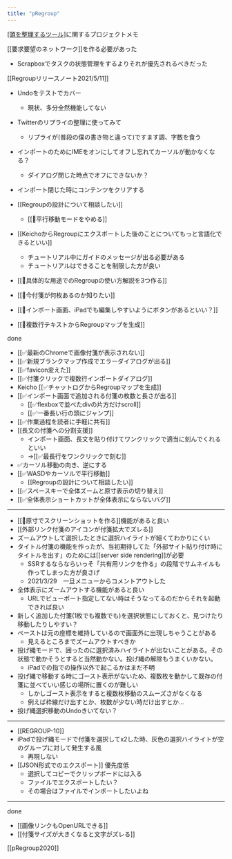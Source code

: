 ```yaml
---
title: "pRegroup"
---
```


[[頭を整理するツール]]([[Regroup]])に関するプロジェクトメモ

[[要求要望のネットワーク]]を作る必要があった
- Scrapboxでタスクの状態管理をするよりそれが優先されるべきだった


[[Regroupリリースノート2021/5/11]]

- Undoをテストでカバー
    - 現状、多分全然機能してない
- Twitterのリプライの整理に使ってみて
    - リプライが(普段の僕の書き物と違って)ですます調、字数を食う
- インポートのためにIMEをオンにしてオフし忘れてカーソルが動かなくなる？
    - ダイアログ閉じた時点でオフにできないか？
- インポート閉じた時にコンテンツをクリアする

- [[Regroupの設計について相談したい]]
    - [[🤔平行移動モードをやめる]]
- [[KeichoからRegroupにエクスポートした後のことについてもっと言語化できるといい]]
    - チュートリアル中にガイドのメッセージが出る必要がある
    - チュートリアルはできることを制限した方が良い

- [[🤔具体的な用途でのRegroupの使い方解説を3つ作る]]
- [[🤔今付箋が何枚あるのか知りたい]]
- [[🤔インポート画面、iPadでも編集しやすいようにボタンがあるといい？]]
- [[🤔複数行テキストからRegroupマップを生成]]

done
- [[✅最新のChromeで画像付箋が表示されない]]
- [[✅新規ブランクマップ作成でエラーダイアログが出る]]
- [[✅favicon変えた]]
- [[✅付箋クリックで複数行インポートダイアログ]]
- Keicho [[✅チャットログからRegroupマップを生成]]
- [[✅インポート画面で追加される付箋の枚数と長さが出る]]
    - [[✅flexboxで並べたdivの片方だけscroll]]
    - [[✅一番長い行の頭にジャンプ]]
- [[✅作業過程を読者に手軽に共有]]
- [[長文の付箋への分割支援]]
    - インポート画面、長文を貼り付けてワンクリックで適当に刻んでくれるといい
    - →[[✅最長行をワンクリックで刻む]]
- ✅カーソル移動の向き、逆にする
- [[✅WASDやカーソルで平行移動]]
    - [[Regroupの設計について相談したい]]
- [[✅スペースキーで全体ズームと原寸表示の切り替え]]
- [[✅全体表示ショートカットが全体表示にならないバグ]]

---
- [[🤔原寸でスクリーンショットを作る]]機能があると良い
- [[外部リンク付箋のアイコンが付箋拡大でズレる]]
- ズームアウトして選択したときに選択ハイライトが細くてわかりにくい
- タイトル付箋の機能を作ったが、当初期待してた「外部サイト貼り付け時にタイトルを出す」のためには[[server side rendering]]が必要
    - SSRするならならいっそ「共有用リンクを作る」の段階でサムネイルも作ってしまった方が良さげ
    - 2021/3/29　一旦メニューからコメントアウトした
- 全体表示にズームアウトする機能があると良い
    - URLでビューポート指定してない時はそうなってるのだからそれを起動できれば良い
- 新しく追加した付箋(1枚でも複数でも)を選択状態にしておくと、見つけたり移動したりしやすい？
- ペーストは元の座標を維持しているので画面外に出現しちゃうことがある
    - 見えるところまでズームアウトすべきか
- 投げ縄モードで、囲ったのに選択済みハイライトが出ないことがある。その状態で動かそうとすると当然動かない。投げ縄の解除もうまくいかない。
    - iPadでの指での操作以外で起こるかはまだ不明
- 投げ縄で移動する時にゴースト表示がないため、複数枚を動かして既存の付箋に並べていい感じの場所に置くのが難しい
    - しかしゴースト表示をすると複数枚移動のスムーズさがなくなる
    - 例えば枠線だけ出すとか、枚数が少ない時だけ出すとか…
- 投げ縄選択移動のUndoきいてない？

---

- [[REGROUP-10]]
- iPadで投げ縄モードで付箋を選択してx2した時、灰色の選択ハイライトが空のグループに対して発生する風
    - 再現しない
- [[JSON形式でのエクスポート]] 優先度低
    - 選択してコピーでクリップボードには入る
    - ファイルでエクスポートしたい？
    - その場合はファイルでインポートしたいよね

---
done
- [[画像リンクもOpenURLできる]]
- [[付箋サイズが大きくなると文字がズレる]]

[[pRegroup2020]]
